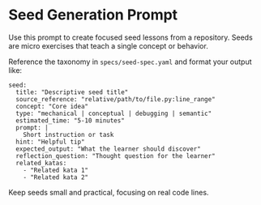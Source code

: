 # Seed Generation Prompt

Use this prompt to create focused seed lessons from a repository. Seeds are micro exercises that teach a single concept or behavior.

Reference the taxonomy in `specs/seed-spec.yaml` and format your output like:

```
seed:
  title: "Descriptive seed title"
  source_reference: "relative/path/to/file.py:line_range"
  concept: "Core idea"
  type: "mechanical | conceptual | debugging | semantic"
  estimated_time: "5-10 minutes"
  prompt: |
    Short instruction or task
  hint: "Helpful tip"
  expected_output: "What the learner should discover"
  reflection_question: "Thought question for the learner"
  related_katas:
    - "Related kata 1"
    - "Related kata 2"
```

Keep seeds small and practical, focusing on real code lines.

